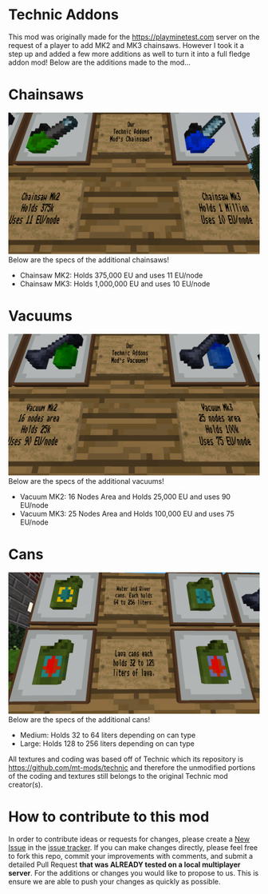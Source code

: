 # Technic Addons 
This mod was originally made for the https://playminetest.com server on the request of a player to add MK2 and MK3 chainsaws. However I took it a step up and added a few more additions as well to turn it into a full fledge addon mod! Below are the additions made to the mod... 
 
# Chainsaws
![Mk2 and Mk3 Chainsaws](chainsaws/chainsaws.png)
Below are the specs of the additional chainsaws! 
- Chainsaw MK2: Holds 375,000 EU and uses 11 EU/node 
- Chainsaw MK3: Holds 1,000,000 EU and uses 10 EU/node 
 
# Vacuums
![Mk2 and Mk3 Vacuums](vacuums/vacuums.png)
Below are the specs of the additional vacuums! 
- Vacuum MK2: 16 Nodes Area and Holds 25,000 EU and uses 90 EU/node 
- Vacuum MK3: 25 Nodes Area and Holds 100,000 EU and uses 75 EU/node 
 
# Cans
![Medium and Large Cans (Water and Lava)](cans/cans.png)
Below are the specs of the additional cans! 
- Medium: Holds 32 to 64 liters depending on can type 
- Large: Holds 128 to 256 liters depending on can type

All textures and coding was based off of Technic which its repository is https://github.com/mt-mods/technic and therefore the unmodified portions of the coding and textures still belongs to the original Technic mod creator(s). 
 
# How to contribute to this mod 
In order to contribute ideas or requests for changes, please create a [New Issue](https://notabug.org/PlayMinetest/TechnicAddons/issues/new) in the [issue tracker](https://notabug.org/PlayMinetest/TechnicAddons/issues). If you can make changes directly, please feel free to fork this repo, commit your improvements with comments, and submit a detailed Pull Request **that was ALREADY tested on a local multiplayer server**. For the additions or changes you would like to propose to us. This is ensure we are able to push your changes as quickly as possible.
